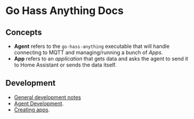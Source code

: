 <!--
 Copyright (c) 2023 Joshua Rich <joshua.rich@gmail.com>
 
 This software is released under the MIT License.
 https://opensource.org/licenses/MIT
-->

# Go Hass Anything Docs

## Concepts

- **Agent** refers to the `go-hass-anything` executable that will handle connecting to MQTT and managing/running a bunch of *Apps*.
- **App** refers to an *application* that gets data and asks the agent to send it to Home Assistant or sends the data itself.

## Development

- [General development notes](development/README.md)
- [Agent Development](development/Agent.md).
- [Creating apps](development/Apps.md).
